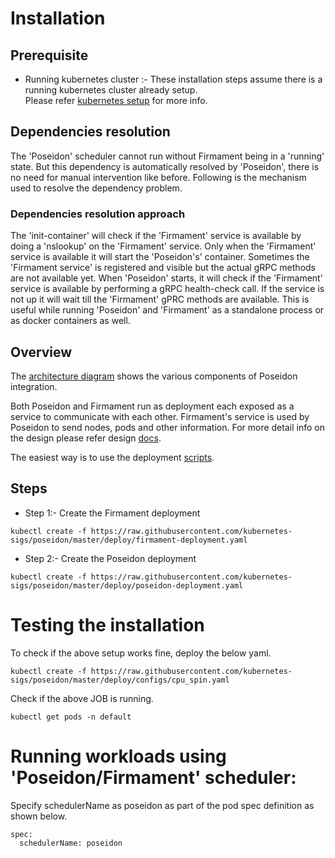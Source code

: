 # Installation

## Prerequisite
   * Running kubernetes cluster :- These installation steps assume there is a running kubernetes cluster already setup.   
     Please refer [kubernetes setup](https://kubernetes.io/docs/setup/) for more info.
   
## Dependencies resolution
  The 'Poseidon' scheduler cannot run without Firmament being in a 'running' state.
  But this dependency is automatically resolved by 'Poseidon', there is no need for manual intervention like 
  before. Following is the mechanism used to resolve the dependency problem.
  
### Dependencies resolution approach

   The 'init-container' will check if the 'Firmament' service is available by doing a 'nslookup' on the 'Firmament' 
   service. Only when the 'Firmament' service is available it will start the 'Poseidon's' container.
   Sometimes the 'Firmament service' is registered and visible but the actual gRPC methods are not available yet.
   When 'Poseidon' starts, it will check if the 'Firmament' service is available by performing a gRPC health-check call.
   If the service is not up it will wait till the 'Firmament' gPRC methods are available. This is useful while running 
   'Poseidon' and 'Firmament' as a standalone process or as docker containers as well.

## Overview
   The [architecture diagram](https://github.com/kubernetes-sigs/poseidon#design) shows the various components of Poseidon integration.
   
   Both Poseidon and Firmament run as deployment each exposed as a service to communicate with each other.
   Firmament's service is used by Poseidon to send nodes, pods and other information.
   For more detail info on the design please refer design [docs](https://github.com/kubernetes-sigs/poseidon/blob/master/docs/design/README.md).
   
   
  The easiest way is to use the deployment [scripts](../../deploy/).
  
  ## Steps

  * Step 1:- Create the Firmament deployment
```
kubectl create -f https://raw.githubusercontent.com/kubernetes-sigs/poseidon/master/deploy/firmament-deployment.yaml

```
  * Step 2:- Create the Poseidon deployment
```
kubectl create -f https://raw.githubusercontent.com/kubernetes-sigs/poseidon/master/deploy/poseidon-deployment.yaml

```

# Testing the installation
  To check if the above setup works fine, deploy the below yaml.
  
  
```
kubectl create -f https://raw.githubusercontent.com/kubernetes-sigs/poseidon/master/deploy/configs/cpu_spin.yaml

```
 Check if the above JOB is running.

```
kubectl get pods -n default
```

# Running workloads using 'Poseidon/Firmament' scheduler:

Specify schedulerName as poseidon as part of the pod spec definition as shown below.

```$json
spec:
  schedulerName: poseidon

```